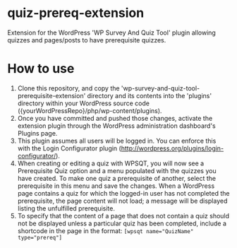 quiz-prereq-extension
=====================

Extension for the WordPress 'WP Survey And Quiz Tool' plugin allowing quizzes and pages/posts to have prerequisite quizzes.


How to use
=====================

1. Clone this repository, and copy the 'wp-survey-and-quiz-tool-prerequisite-extension' directory and its contents into the 'plugins' directory within your WordPress source code ({yourWordPressRepo}/php/wp-content/plugins).
2. Once you have committed and pushed those changes, activate the extension plugin through the WordPress administration dashboard's Plugins page.
3. This plugin assumes all users will be logged in. You can enforce this with the Login Configurator plugin (http://wordpress.org/plugins/login-configurator/).
4. When creating or editing a quiz with WPSQT, you will now see a Prerequisite Quiz option and a menu populated with the quizzes you have created. To make one quiz a prerequisite of another, select the prerequisite in this menu and save the changes. When a WordPress page contains a quiz for which the logged-in user has not completed the prerequisite, the page content will not load; a message will be displayed listing the unfulfilled prerequisite.
5. To specify that the content of a page that does not contain a quiz should not be displayed unless a particular quiz has been completed, include a shortcode in the page in the format:
```[wpsqt name="QuizName" type="prereq"]``` 
